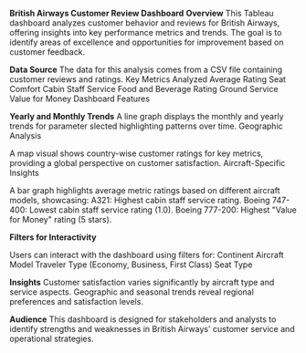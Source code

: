 **British Airways Customer Review Dashboard**
**Overview**
This Tableau dashboard analyzes customer behavior and reviews for British Airways, offering insights into key performance metrics and trends. The goal is to identify areas of excellence and opportunities for improvement based on customer feedback.

**Data Source**
The data for this analysis comes from a CSV file containing customer reviews and ratings.
Key Metrics Analyzed
Average Rating
Seat Comfort
Cabin Staff Service
Food and Beverage Rating
Ground Service
Value for Money
Dashboard Features

**Yearly and Monthly Trends**
A line graph displays the monthly and yearly trends for parameter slected highlighting patterns over time.
Geographic Analysis

A map visual shows country-wise customer ratings for key metrics, providing a global perspective on customer satisfaction.
Aircraft-Specific Insights

A bar graph highlights average metric ratings based on different aircraft models, showcasing:
A321: Highest cabin staff service rating.
Boeing 747-400: Lowest cabin staff service rating (1.0).
Boeing 777-200: Highest "Value for Money" rating (5 stars).

**Filters for Interactivity**

Users can interact with the dashboard using filters for:
Continent
Aircraft Model
Traveler Type (Economy, Business, First Class)
Seat Type

**Insights**
Customer satisfaction varies significantly by aircraft type and service aspects.
Geographic and seasonal trends reveal regional preferences and satisfaction levels.

**Audience**
This dashboard is designed for stakeholders and analysts to identify strengths and weaknesses in British Airways' customer service and operational strategies.
